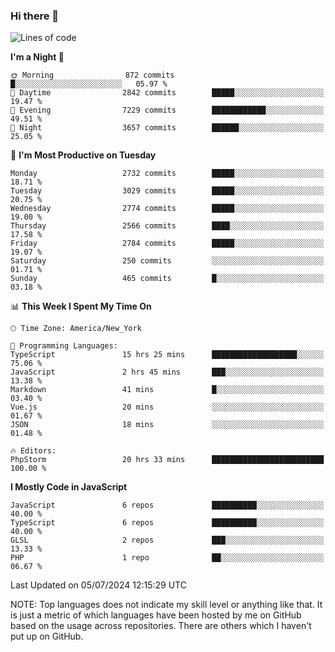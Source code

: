 ### Hi there 👋

<!--
**LynxJinxxy/LynxJinxxy** is a ✨ _special_ ✨ repository because its `README.md` (this file) appears on your GitHub profile.

Here are some ideas to get you started:

- 🔭 I’m currently working on ...
- 🌱 I’m currently learning ...
- 👯 I’m looking to collaborate on ...
- 🤔 I’m looking for help with ...
- 💬 Ask me about ...
- 📫 How to reach me: ...
- 😄 Pronouns: ...
- ⚡ Fun fact: ...
-->

<!--START_SECTION:waka-->
![Lines of code](https://img.shields.io/badge/From%20Hello%20World%20I%27ve%20Written-31.9%20million%20lines%20of%20code-blue)

**I'm a Night 🦉** 

```text
🌞 Morning                872 commits         █░░░░░░░░░░░░░░░░░░░░░░░░   05.97 % 
🌆 Daytime                2842 commits        █████░░░░░░░░░░░░░░░░░░░░   19.47 % 
🌃 Evening                7229 commits        ████████████░░░░░░░░░░░░░   49.51 % 
🌙 Night                  3657 commits        ██████░░░░░░░░░░░░░░░░░░░   25.05 % 
```
📅 **I'm Most Productive on Tuesday** 

```text
Monday                   2732 commits        █████░░░░░░░░░░░░░░░░░░░░   18.71 % 
Tuesday                  3029 commits        █████░░░░░░░░░░░░░░░░░░░░   20.75 % 
Wednesday                2774 commits        █████░░░░░░░░░░░░░░░░░░░░   19.00 % 
Thursday                 2566 commits        ████░░░░░░░░░░░░░░░░░░░░░   17.58 % 
Friday                   2784 commits        █████░░░░░░░░░░░░░░░░░░░░   19.07 % 
Saturday                 250 commits         ░░░░░░░░░░░░░░░░░░░░░░░░░   01.71 % 
Sunday                   465 commits         █░░░░░░░░░░░░░░░░░░░░░░░░   03.18 % 
```


📊 **This Week I Spent My Time On** 

```text
🕑︎ Time Zone: America/New_York

💬 Programming Languages: 
TypeScript               15 hrs 25 mins      ███████████████████░░░░░░   75.06 % 
JavaScript               2 hrs 45 mins       ███░░░░░░░░░░░░░░░░░░░░░░   13.38 % 
Markdown                 41 mins             █░░░░░░░░░░░░░░░░░░░░░░░░   03.40 % 
Vue.js                   20 mins             ░░░░░░░░░░░░░░░░░░░░░░░░░   01.67 % 
JSON                     18 mins             ░░░░░░░░░░░░░░░░░░░░░░░░░   01.48 % 

🔥 Editors: 
PhpStorm                 20 hrs 33 mins      █████████████████████████   100.00 % 
```

**I Mostly Code in JavaScript** 

```text
JavaScript               6 repos             ██████████░░░░░░░░░░░░░░░   40.00 % 
TypeScript               6 repos             ██████████░░░░░░░░░░░░░░░   40.00 % 
GLSL                     2 repos             ███░░░░░░░░░░░░░░░░░░░░░░   13.33 % 
PHP                      1 repo              ██░░░░░░░░░░░░░░░░░░░░░░░   06.67 % 
```




 Last Updated on 05/07/2024 12:15:29 UTC
<!--END_SECTION:waka-->
NOTE: Top languages does not indicate my skill level or anything like that. It is just a metric of which languages have been hosted by me on GitHub based on the usage across repositories. There are others which I haven't put up on GitHub.
